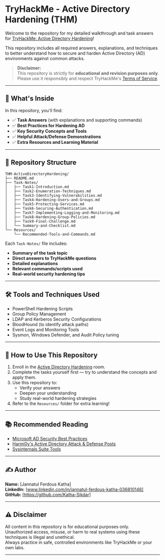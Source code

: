 # TryHackMe - Active Directory Hardening (THM)

Welcome to the repository for my detailed walkthrough and task answers for [TryHackMe: Active Directory Hardening](https://tryhackme.com/room/activedirectoryhardening)!

This repository includes all required answers, explanations, and techniques to better understand how to secure and harden Active Directory (AD) environments against common attacks.

> **Disclaimer:**  
> This repository is strictly for **educational and revision purposes only**. Please use it responsibly and respect TryHackMe's [Terms of Service](https://tryhackme.com/terms).

---

## 🧠 What's Inside

In this repository, you'll find:

- ✅ **Task Answers** (with explanations and supporting commands)
- ✅ **Best Practices for Hardening AD**
- ✅ **Key Security Concepts and Tools**
- ✅ **Helpful Attack/Defense Demonstrations**
- ✅ **Extra Resources and Learning Material**

---

## 📂 Repository Structure

```
THM-ActiveDirectoryHardening/
├── README.md
├── Task-Notes/
│   ├── Task1-Introduction.md
│   ├── Task2-Enumeration-Techniques.md
│   ├── Task3-Identifying-Vulnerabilities.md
│   ├── Task4-Hardening-Users-and-Groups.md
│   ├── Task5-Protecting-Services.md
│   ├── Task6-Securing-Authentication.md
│   ├── Task7-Implementing-Logging-and-Monitoring.md
│   ├── Task8-Hardening-Group-Policies.md
│   ├── Task9-Final-Challenge.md
│   └── Summary-and-Checklist.md
└── Resources/
    └── Recommended-Tools-and-Commands.md
```

Each `Task-Notes/` file includes:

- **Summary of the task topic**
- **Direct answers to TryHackMe questions**
- **Detailed explanations**
- **Relevant commands/scripts used**
- **Real-world security hardening tips**

---

## 🛠️ Tools and Techniques Used

- PowerShell Hardening Scripts
- Group Policy Management
- LDAP and Kerberos Security Configurations
- BloodHound (to identify attack paths)
- Event Logs and Monitoring Tools
- Sysmon, Windows Defender, and Audit Policy tuning

---

## 🚀 How to Use This Repository

1. Enroll in the [Active Directory Hardening](https://tryhackme.com/room/activedirectoryhardening) room.
2. Complete the tasks yourself first — try to understand the concepts and apply them.
3. Use this repository to:
   - Verify your answers
   - Deepen your understanding
   - Study real-world hardening strategies
4. Refer to the `Resources/` folder for extra learning!

---

## 📚 Recommended Reading

- [Microsoft AD Security Best Practices](https://learn.microsoft.com/en-us/windows-server/identity/ad-ds/plan/security-best-practices)
- [Harmj0y's Active Directory Attack & Defense Posts](https://posts.specterops.io/)
- [Sysinternals Suite Tools](https://learn.microsoft.com/en-us/sysinternals/downloads/sysinternals-suite)

---

## ✍️ Author

**Name:** [Jannatul Ferdous Katha]  
**LinkedIn:** [www.linkedin.com/in/jannatul-ferdous-katha-036810148] 
**GitHub:** [https://github.com/Katha-Sikdar]

---

## ⚠️ Disclaimer

All content in this repository is for educational purposes only.  
Unauthorized access, misuse, or harm to real systems using these techniques is illegal and unethical.  
Always practice in safe, controlled environments like TryHackMe or your own labs.

---
